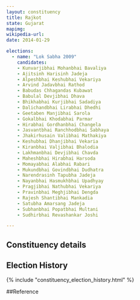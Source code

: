 ```yaml
---
layout: constituency
title: Rajkot
state: Gujarat
mapimg: 
wikipedia-url: 
date: 2014-01-29

elections: 
  - name: "Lok Sabha 2009"
    candidates: 
    - Kunvarjibhai Mohanbhai Bavaliya 
    - Ajitsinh Harisinh Jadeja 
    - Alpeshbhai Keshubhai Vekariya 
    - Arvind Jadavbhai Rathod 
    - Babudas Chhagandas Kubawat 
    - Babulal Devjibhai Dhava 
    - Bhikhabhai Kurjibhai Sadadiya 
    - Dalichandbhai Lirabhai Dhedhi 
    - Geetaben Manjibhai Sarola 
    - Gokalbhai Khodabhai Parmar 
    - Hirabhai Gordhanbhai Changela 
    - Jasvantbhai Ranchhodbhai Sabhaya 
    - Jhakirhusain Valibhai Mathakiya 
    - Keshubhai Dhanjibhai Vekaria 
    - Kiranbhai Valjibhai Bhalodia 
    - Lakhmanbhai Devjibhai Chavda 
    - Maheshbhai Hirabhai Harsoda 
    - Momayabhai Alabhai Rabari 
    - Mukundbhai Govindbhai Dudhatra 
    - Narendrasinh Tapubha Jadeja 
    - Nayanbhai Hasmukhbhai Upadhyay 
    - Pragjibhai Nathubhai Vekariya 
    - Pravinbhai Meghjibhai Dengda 
    - Rajesh Shantibhai Mankadia 
    - Satubha Amarsang Jadeja 
    - Subhanbhai Popatbhai Multani 
    - Sudhirbhai Revashankar Joshi 

---
```

## Constituency details


## Election History
{% include "constituency_election_history.html" %}

##Reference

